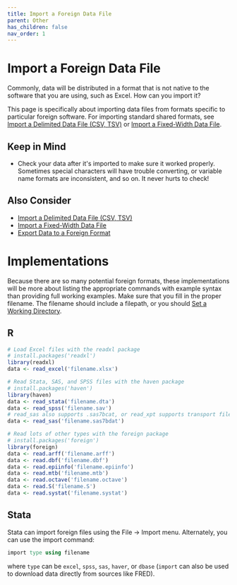 ```yaml
---
title: Import a Foreign Data File
parent: Other
has_children: false
nav_order: 1
---
```



# Import a Foreign Data File

Commonly, data will be distributed in a format that is not native to the software that you are using, such as Excel. How can you import it?

This page is specifically about importing data files from formats specific to particular foreign software. For importing standard shared formats, see [Import a Delimited Data File (CSV, TSV)](https://lost-stats.github.io/Other/import_a_delimited_data_file.html) or [Import a Fixed-Width Data File](https://lost-stats.github.io/Other/import_a_fixed_width_data_file.html).

## Keep in Mind

- Check your data after it's imported to make sure it worked properly. Sometimes special characters will have trouble converting, or variable name formats are inconsistent, and so on. It never hurts to check!

## Also Consider

- [Import a Delimited Data File (CSV, TSV)](https://lost-stats.github.io/Other/import_a_delimited_data_file.html)
- [Import a Fixed-Width Data File](https://lost-stats.github.io/Other/import_a_fixed_width_data_file.html)
- [Export Data to a Foreign Format](https://lost-stats.github.io/Other/export_data_to_a_foreign_format.html)

# Implementations

Because there are so many potential foreign formats, these implementations will be more about listing the appropriate commands with example syntax than providing full working examples. Make sure that you fill in the proper filename. The filename should include a filepath, or you should [Set a Working Directory](https://lost-stats.github.io/Other/set_a_working_directory.html).

## R

```r
# Load Excel files with the readxl package
# install.packages('readxl')
library(readxl)
data <- read_excel('filename.xlsx')

# Read Stata, SAS, and SPSS files with the haven package
# install.packages('haven')
library(haven)
data <- read_stata('filename.dta')
data <- read_spss('filename.sav')
# read_sas also supports .sas7bcat, or read_xpt supports transport files
data <- read_sas('filename.sas7bdat')

# Read lots of other types with the foreign package
# install.packages('foreign')
library(foreign)
data <- read.arff('filename.arff')
data <- read.dbf('filename.dbf')
data <- read.epiinfo('filename.epiinfo')
data <- read.mtb('filename.mtb')
data <- read.octave('filename.octave')
data <- read.S('filename.S')
data <- read.systat('filename.systat')
```

## Stata

Stata can import foreign files using the File -> Import menu. Alternately, you can use the import command:

```stata
import type using filename
```

where `type` can be `excel`, `spss`, `sas`, `haver`, or `dbase` (`import` can also be used to download data directly from sources like FRED).
